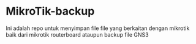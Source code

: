 # MikroTik-backup
Ini adalah repo untuk menyimpan file file yang berkaitan dengan mikrotik baik dari mikrotik routerboard ataupun backup file GNS3
